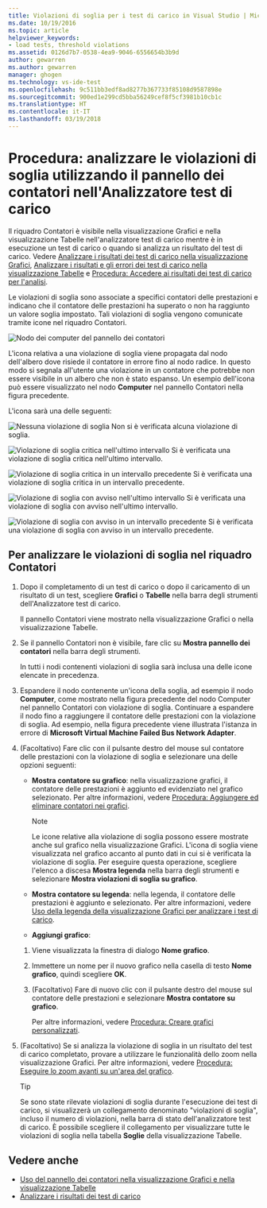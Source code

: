 ```yaml
---
title: Violazioni di soglia per i test di carico in Visual Studio | Microsoft Docs
ms.date: 10/19/2016
ms.topic: article
helpviewer_keywords:
- load tests, threshold violations
ms.assetid: 0126d7b7-0538-4ea9-9046-6556654b3b9d
author: gewarren
ms.author: gewarren
manager: ghogen
ms.technology: vs-ide-test
ms.openlocfilehash: 9c511bb3edf8ad8277b367733f85108d9587898e
ms.sourcegitcommit: 900ed1e299cd5bba56249cef8f5cf3981b10cb1c
ms.translationtype: HT
ms.contentlocale: it-IT
ms.lasthandoff: 03/19/2018
---
```

# <a name="how-to-analyze-threshold-violations-using-the-counters-panel-in-load-test-analyzer"></a>Procedura: analizzare le violazioni di soglia utilizzando il pannello dei contatori nell'Analizzatore test di carico

Il riquadro Contatori è visibile nella visualizzazione Grafici e nella visualizzazione Tabelle nell'analizzatore test di carico mentre è in esecuzione un test di carico o quando si analizza un risultato del test di carico. Vedere [Analizzare i risultati dei test di carico nella visualizzazione Grafici](../test/analyze-load-test-results-in-the-graphs-view.md), [Analizzare i risultati e gli errori dei test di carico nella visualizzazione Tabelle](../test/analyze-load-test-results-and-errors-in-the-tables-view.md) e [Procedura: Accedere ai risultati dei test di carico per l'analisi](../test/how-to-access-load-test-results-for-analysis.md).

 Le violazioni di soglia sono associate a specifici contatori delle prestazioni e indicano che il contatore delle prestazioni ha superato o non ha raggiunto un valore soglia impostato. Tali violazioni di soglia vengono comunicate tramite icone nel riquadro Contatori.

 ![Nodo dei computer del pannello dei contatori](../test/media/ltest_compnode.png "LTest_CompNode")

 L'icona relativa a una violazione di soglia viene propagata dal nodo dell'albero dove risiede il contatore in errore fino al nodo radice. In questo modo si segnala all'utente una violazione in un contatore che potrebbe non essere visibile in un albero che non è stato espanso. Un esempio dell'icona può essere visualizzato nel nodo **Computer** nel pannello Contatori nella figura precedente.

 L'icona sarà una delle seguenti:

 ![Nessuna violazione di soglia](../test/media/icon_ltest_1.gif "Icon_LTest_1") Non si è verificata alcuna violazione di soglia.

 ![Violazione di soglia critica nell'ultimo intervallo](../test/media/icon_ltest_2.gif "Icon_LTest_2") Si è verificata una violazione di soglia critica nell'ultimo intervallo.

 ![Violazione di soglia critica in un intervallo precedente](../test/media/icon_ltest_3.gif "Icon_LTest_3") Si è verificata una violazione di soglia critica in un intervallo precedente.

 ![Violazione di soglia con avviso nell'ultimo intervallo](../test/media/icon_ltest_4.gif "Icon_LTest_4") Si è verificata una violazione di soglia con avviso nell'ultimo intervallo.

 ![Violazione di soglia con avviso in un intervallo precedente](../test/media/icon_ltest_5.gif "Icon_LTest_5") Si è verificata una violazione di soglia con avviso in un intervallo precedente.

## <a name="to-analyze-threshold-violations-in-the-counters-panel"></a>Per analizzare le violazioni di soglia nel riquadro Contatori

1.  Dopo il completamento di un test di carico o dopo il caricamento di un risultato di un test, scegliere **Grafici** o **Tabelle** nella barra degli strumenti dell'Analizzatore test di carico.

     Il pannello Contatori viene mostrato nella visualizzazione Grafici o nella visualizzazione Tabelle.

2.  Se il pannello Contatori non è visibile, fare clic su **Mostra pannello dei contatori** nella barra degli strumenti.

     In tutti i nodi contenenti violazioni di soglia sarà inclusa una delle icone elencate in precedenza.

3.  Espandere il nodo contenente un'icona della soglia, ad esempio il nodo **Computer**, come mostrato nella figura precedente del nodo Computer nel pannello Contatori con violazione di soglia. Continuare a espandere il nodo fino a raggiungere il contatore delle prestazioni con la violazione di soglia. Ad esempio, nella figura precedente viene illustrata l'istanza in errore di **Microsoft Virtual Machine Failed Bus Network Adapter**.

4.  (Facoltativo) Fare clic con il pulsante destro del mouse sul contatore delle prestazioni con la violazione di soglia e selezionare una delle opzioni seguenti:

    -   **Mostra contatore su grafico**: nella visualizzazione grafici, il contatore delle prestazioni è aggiunto ed evidenziato nel grafico selezionato. Per altre informazioni, vedere [Procedura: Aggiungere ed eliminare contatori nei grafici](../test/how-to-add-and-delete-counters-on-graphs-in-load-test-results.md).

        > [!NOTE]
        > Le icone relative alla violazione di soglia possono essere mostrate anche sul grafico nella visualizzazione Grafici. L'icona di soglia viene visualizzata nel grafico accanto al punto dati in cui si è verificata la violazione di soglia. Per eseguire questa operazione, scegliere l'elenco a discesa **Mostra legenda** nella barra degli strumenti e selezionare **Mostra violazioni di soglia su grafico**.

    -   **Mostra contatore su legenda**: nella legenda, il contatore delle prestazioni è aggiunto e selezionato. Per altre informazioni, vedere [Uso della legenda della visualizzazione Grafici per analizzare i test di carico](../test/use-the-graphs-view-legend-to-analyze-load-tests.md).

    -   **Aggiungi grafico**:

    1.  Viene visualizzata la finestra di dialogo **Nome grafico**.

    2.  Immettere un nome per il nuovo grafico nella casella di testo **Nome grafico**, quindi scegliere **OK**.

    3.  (Facoltativo) Fare di nuovo clic con il pulsante destro del mouse sul contatore delle prestazioni e selezionare **Mostra contatore su grafico**.

         Per altre informazioni, vedere [Procedura: Creare grafici personalizzati](../test/how-to-create-custom-graphs-in-load-test-results.md).

5.  (Facoltativo) Se si analizza la violazione di soglia in un risultato del test di carico completato, provare a utilizzare le funzionalità dello zoom nella visualizzazione Grafici. Per altre informazioni, vedere [Procedura: Eseguire lo zoom avanti su un'area del grafico](../test/how-to-zoom-in-on-a-region-of-the-graph-in-load-test-results.md).

    > [!TIP]
    > Se sono state rilevate violazioni di soglia durante l'esecuzione dei test di carico, si visualizzerà un collegamento denominato "violazioni di soglia", incluso il numero di violazioni, nella barra di stato dell'analizzatore test di carico. È possibile scegliere il collegamento per visualizzare tutte le violazioni di soglia nella tabella **Soglie** della visualizzazione Tabelle.

## <a name="see-also"></a>Vedere anche

- [Uso del pannello dei contatori nella visualizzazione Grafici e nella visualizzazione Tabelle](../test/counters-panel-in-load-test-analyzer.md)
- [Analizzare i risultati dei test di carico](../test/analyze-load-test-results-using-the-load-test-analyzer.md)